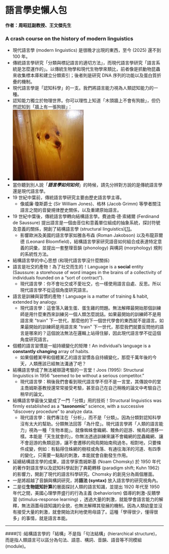 # 語言學史懶人包

**作者：周昭廷副教授、王文傑先生**

### A crash course on the history of modern linguistics <a href="#toc191050505" id="toc191050505"></a>

* 現代語言學 (modern linguistics) 是很晚才出現的東西，至今 (2025) 還不到 100 年。
* 傳統語言學研究「分類與標記語言的適切方法」，而現代語言學研究「語言系統是怎麼運作的」。以傳統生物學和現代生物學來類比，前者像是抓動物昆蟲來收集標本庫和建立分類索引；後者則是研究 DNA 序列的功能以及蛋白質折疊的機制。
* 現代語言學是「認知科學」的一支。我們將語言能力視為人類認知能力的一種。
* 認知能力獨立於物理世界。你可以理性上知道「木頭牆上不會有狗臉」，但仍然認知到「牆上有一張狗臉」：
* ![](<.gitbook/assets/圖片 (3).png>)  
* 當你聽到別人說「_**語言學如何如何**_」的時候，請先分辨對方說的是傳統語言學還是現代語言學。
* 19 世紀中葉前，傳統語言學研究主要由歷史語言學主導。
  * 像威廉·瓊斯爵士 (Sir William Jones)、格林 (Jacob Grimm) 等學者關注語言之間的音變規律歷史關係，以及重建原始語言。
* 19 世紀中葉後，傳統語言學轉向結構語言學。費迪南·德·索緒爾 (Ferdinand de Saussure) 提出語言是一個由音位和意義單位組成的抽象系統，探討符號及意義的關係，開創了結構語言學 (structural linguistics)[\[1\]](#[1])。
  * 影響歐洲及美國的語言學家如雅各布森 (Roman Jakobson) 以及布龍菲爾德 (Leonard Bloomfield)，結構語言學家研究語音如何組合成表達特定意義的詞彙，並提出一套整理音韻 (phonology) 與構詞 (morphology) 規則的系統性方法。
* 結構語言學的中心思想 (和現代語言學沒什麼關係)
* 語言是社交的產物！為了社交而生的！Language is a **social** entity (Saussure: a storehouse of word images in the brains of a collectivity of individuals founded on a “sort of contract”).
  * 現代語言學：你不會社交或不愛社交，也一樣使用語言自處、反思。所以現代語言學不從這個角度研究語言。
* 語言是訓練與習慣的產物！Language is a matter of training & habit, extended by analogy.
  * 現代語言學：這會落入雞生蛋、蛋生雞的問題。無法解釋最開始那個訓練師是用什麼東西來訓練另一個人類怎麼說話。如果最開始的訓練師不是用語言來 "train" 下一世代，那麼他的下一個世代學會的東西就不是語言。如果最開始的訓練師是用語言來 "train" 下一世代，那麼我們就要反問他的語言是哪來的？這個說法無法在邏輯上站得住腳，因此現代語言學不從這個角度研究語言。
* 個體的語言習慣是一組持續變化的矩陣！An individual’s language is a **constantly changing** array of habits.
  * 如果個體某甲和個體某乙的語言習慣各自持續變化，那麼千萬年後的今天，人類應該已經無法溝通了吧？
* 結構語言學成了無法被辯證考驗的一言堂！Joos (1995): Structural linguistics in 1956 “seemed to be without a serious competitor.”
  * 現代語言學：稍後我們會看到現代語言學不但不是一言堂，其傳說中的堂主喬姆斯基教授還常常接受考驗，甚至自己在自己稍晚的論文中考驗自己稍早的論文。
* 結構語言學最後又變成了一門「分類」用的技術！Structural linguistics was firmly established as a “**taxonomic**” science, with a successive “discovery procedure” to analyze data.
  * 現代語言學：我們專注在「分析」，而不是「分類」。因為分類對認知科學沒有太大的幫助。分類無法回答「為什麼」。現代語言學將「人類的語言能力」視為一種「生物本能」。就像蜘蛛會織網、鰻魚的迴游、候鳥的遷移一樣。本能是「天生就會的」，你無法透過訓練來讓不會織網的昆蟲織網、讓不會迴游的魚類迴游，讓不會遷移的飛鳥開始南飛過冬。相對地，只要條件成變，例如：有黏得住蛛網的樹枝或角落、有通往海洋的河道、有四季的變化，只需要一點點的刺激，本能就會自動發生作用。
* 延續結構語言學的成果，語言學家喬姆斯基 (Noam Chomsky) 於 1950 年代的著作對語言學以及認知科學起到了典範轉移 (paradigm shift; Kuhn 1962) 的影響力，開創了現代的語言科學研究。Chomsky 的創見分為兩個層面。
* 一是將超越了音韻與構詞研究，將**語法 (syntax)** 放入語言學的研究視角內。
* 二是從**生物認知計算**的層面探討人類的語言知識，並提出 1920 年代至 1950 年代之間，美國心理學界盛行的行為主義 (behaviorism) 倡導的刺激-反饋學習 (stimulus-response learning) ，透過大量的刺激，就能學會語言能力的解釋，無法涵蓋母語知識的全貌，也無法解釋其發展的機制。因為人類幼童並沒有接受大量的刺激，就會開始流利地使用母語了。這種「學得很少，懂得很多」的事情，就是語言本能。

---

####[1] :結構語言學的「結構」不是指「句法結構」(hierarchical structure)，而是指人類語言可以區分為句法、語意、構詞、音韻、語音等不同模組 (module)。